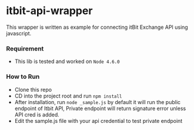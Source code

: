 # itbit-api-wrapper

This wrapper is written as example for connecting itBit Exchange API using javascript.

### Requirement

- This lib is tested and worked on `Node 4.6.0`

### How to Run

- Clone this repo
- CD into the project root and run `npm install`
- After installation, run `node _sample.js` by default it will run the public endpoint of Itbit API, Private endpoint will return signature error unless API cred is added.
- Edit the sample.js file with your api credential to test private endpoint
